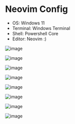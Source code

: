 # Neovim Config

- OS: Windows 11
- Terminal: Windows Terminal
- Shell: Powershell Core
- Editor: Neovim :)

![image](https://user-images.githubusercontent.com/59997405/208242383-16746991-f510-4290-ab1a-8f306f0889ae.png)

![image](https://user-images.githubusercontent.com/59997405/208242393-903fd676-102b-473c-bd1b-5298423c83f4.png)

![image](https://user-images.githubusercontent.com/59997405/208242400-ee525080-8e4d-4b23-b50f-4266ea488bda.png)

![image](https://user-images.githubusercontent.com/59997405/208308028-8ca40ca5-9e4d-425a-9100-5b692e3b4e36.png)

![image](https://user-images.githubusercontent.com/59997405/208308050-0476b321-8883-4416-9bfd-cd033e07be25.png)

![image](https://user-images.githubusercontent.com/59997405/208308091-402b9238-a804-4229-bc31-f800a2b49643.png)

![image](https://user-images.githubusercontent.com/59997405/208308113-3ecfd34e-0fa4-455d-b2d6-c986dfcd42c9.png)

![image](https://user-images.githubusercontent.com/59997405/208308312-c5c14c4b-53c0-4a3b-a1ce-8403020be06c.png)
